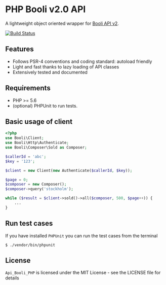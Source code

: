 # PHP Booli v2.0 API

A lightweight object oriented wrapper for [Booli API v2](https://www.booli.se/api/).

[![Build Status](https://travis-ci.org/freestream/Api_Booli_PHP.svg?branch=master)](https://travis-ci.org/freestream/Api_Booli_PHP)

## Features

* Follows PSR-4 conventions and coding standard: autoload friendly
* Light and fast thanks to lazy loading of API classes
* Extensively tested and documented

## Requirements

* PHP >= 5.6
* (optional) PHPUnit to run tests.

## Basic usage of client

```php
<?php
use Booli\Client;
use Booli\Http\Authenticate;
use Booli\Composer\Sold as Composer;

$callerId = 'abc';
$key = '123';

$client = new Client(new Authenticate($callerId, $key));

$page = 0;
$composer = new Composer();
$composer->query('stockholm');

while ($result = $client->sold()->all($composer, 500, $page++)) {
    ...
}
```

## Run test cases
If you have installed ```PHPUnit``` you can run the test cases from the terminal

```shell
$ ./vendor/bin/phpunit
```
## License

`Api_Booli_PHP` is licensed under the MIT License - see the LICENSE file for details

